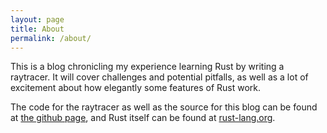 ```yaml
---
layout: page
title: About
permalink: /about/
---
```


This is a blog chronicling my experience learning Rust by writing a raytracer. It will cover challenges and potential pitfalls, as well as a lot of excitement about how elegantly some features of Rust work.

The code for the raytracer as well as the source for this blog can be found at [the github page](https://github.com/porglezomp/rust-raytracer), and Rust itself can be found at [rust-lang.org](http://rust-lang.org).
